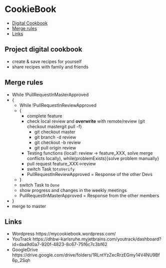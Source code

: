 # CookieBook
<ul> 
	<li><a href=#Digital>Digital Cookbook</a></li>
  	<li><a href=#Merge rules>Merge rules</a></li>
  	<li><a href=#Links>Links</a></li>
</ul>
<h2 id="Digital">Project digital cookbook</h2>
<ul>
  <li>create & save recipes for yourself</li>
  <li>share recipes with family and friends</li>
</ul>
<h2 id="Merge rules">Merge rules</h2>
<ul>
	<li>While !PullRequestInMasterApproved</li>
	<li>{
		<ul>
			<li>While !PullRequestInReviewApproved</li>
			<li>{
				<ul>
					<li>complete feature</li>
					<li>check local review and <b>overwrite</b> with remote/review (git checkout mastergit pull -f)
						<ul>
							<li>git checkout master</li>
							<li>git branch -d review </li>
							<li>git checkout -b review</li>
							<li>git pull origin review</li>
						</ul>	
					</li>
					<li>Testing functions (local!: review -> feature_XXX, solve merge conflicts locally), while(problemExists){solve problem manually}</li>
					<li>pull request feature_XXX->review</li>
					<li>switch Task to<code>toVerify</code></li> 
					<li>PullRequestInReviewApproved = Response of the other Devs</>
				</ul>
			</li>
			<li>}</li>
			<li>switch Task to <code>Done</code></li>
			<li>show progress and changes in the weekly meetings</li>
			<li>PullRequestInMasterApproved = Response from the other members</>
		</ul>
	</li>
	<li>}</li>
	<li>merge to master</li>
</ul>
<h2 id="Links">Links</h2>
<ul>
<li>Wordpress https://mycookiebook.wordpress.com/</li>
<li>YouTrack https://dhbw-karlsruhe.myjetbrains.com/youtrack/dashboard?id=daa9d0a7-920f-4823-8c67-75f6c7c3bf62</li>
<li>GoogleDrive https://drive.google.com/drive/folders/1RLntYzZecRrzEGmy14V4NU9Bf6p_2Sqh</li>
</ul>
